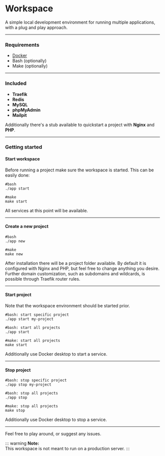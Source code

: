 # Workspace

A simple local development environment for running multiple applications, with a plug and play approach. 

---

### Requirements

- [Docker](https://www.docker.com/products/docker-desktop/)
- Bash (optionally)
- Make (optionally)

---

### Included

- __Traefik__
- __Redis__
- __MySQL__
- __phpMyAdmin__
- __Mailpit__

Additionally there's a stub available to quickstart a project with __Nginx__ and __PHP__.

---

### Getting started

#### Start workspace
Before running a project make sure the workspace is started.
This can be easily done:
```
#bash
./app start

#make
make start
```

All services at this point will be available.

---

#### Create a new project

```
#bash
./app new

#make
make new
```
After  installation there will be a project folder available.
By default it is configured with Nginx and PHP, but feel free to change anything you desire.\
Further domain customization, such as subdomains and wildcards, is possible through Traefik router rules.

---

#### Start project
Note that the workspace environment should be started prior.

```
#bash: start specific project
./app start my-project

#bash: start all projects
./app start

#make: start all projects
make start
```
Additionally use Docker desktop to start a service.

---

#### Stop project
```
#bash: stop specific project
./app stop my-project

#bash: stop all projects
./app stop 

#make: stop all projects
make stop 
```
Additionally use Docker desktop to stop a service.

---

Feel free to play around, or suggest any issues.

::: warning
__Note:__ \
This workspace is not meant to run on a production server.
:::

